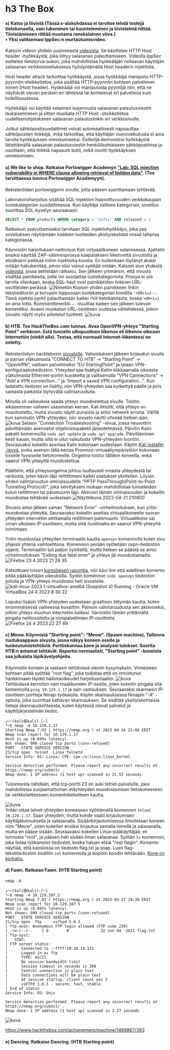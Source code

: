 # h3 The Box

#### x) Katso ja tiivistä (Tässä x-alakohdassa ei tarvitse tehdä testejä tietokoneella, vain lukeminen tai kuunteleminen ja tiivistelmä riittää. Tiivistämiseen riittää muutama ranskalainen viiva.)<br> • Yksi valitsemasi IppSec:n murtautumisvideo.

Katsoin videon yhdein uusimmasta [videoista](https://www.youtube.com/watch?v=KcYBV1L2w_s&ab_channel=IppSec). Se käsittelee HTTP Host header -hyökkäystä, joka liittyy salasanan palauttamiseen. Videolla IppSec esittelee tietoturva-aukon, joka mahdollistaa hyökkääjän nollaavan käyttäjän salasanan verkkosovelluksessa hyödyntämällä Host headerin injektiota.

Host header attack tarkoittaa hyökkäystä, jossa hyökkääjä manipuloi HTTP-pyynnön otsikkotietoa, joka sisältää HTTP-pyynnön kohteen palvelimen nimen (Host header). Hyökkääjä voi manipuloida pyyntöjä niin, että ne näyttävät olevan peräisin eri lähteistä tai kohtelevat eri palvelimia kuin todellisuudessa.

Hyökkääjä voi käyttää selaimen laajennusta salasanan palautusviestin laukaisemiseen ja sitten muokata HTTP Host -otsikkotietoa uudelleenohjatakseen salasanan palautuslinkin eri verkkosivulle.

Jotkut sähköpostisuodattimet voivat automaattisesti napsauttaa sähköpostien linkkejä, mikä tarkoittaa, että käyttäjän vuorovaikutusta ei aina tarvita hyökkäyksen onnistumiseksi. Esittelijä demonstroi hyökkäystä lähettämällä salasanan palautusviestin henkilökohtaiseen sähköpostiinsa ja osoittaen, että linkkiä napsautti botti, mikä osoitti hyökkäyksen onnistumisen.


#### a) We like to shop. Ratkaise Portswigger Academyn ["Lab: SQL injection vulnerability in WHERE clause allowing retrieval of hidden data"](https://portswigger.net/web-security/sql-injection/lab-retrieve-hidden-data). (Tee tarvittaessa tunnus Portswigger Academyyn).

Rekisteröiden portswiggerin sivulle, jotta pääsen suorittamaan tehtävää.

Laboratorioharjoitus sisältää SQL-injektion haavoittuvuuden verkkokaupan tuotekategorian suodattimessa. Kun käyttäjä valitsee kategorian, sovellus suorittaa SQL-kyselyn seuraavasti:  
```SQL
SELECT * FROM products WHERE category = 'Gifts' AND released = 1
```
Ratkaisun saavuttamiseksi tarvitaan SQL-injektiohyökkäys, joka saa sovelluksen näyttämään kaikkien tuotteiden yksityiskohdat missä tahansa kategoriassa.

Käynnistin harjoituksen nettivisun Kali-virtuaalikoneen selamisessa. Ajattelin ensiksi käyttää ZAP-välimiesproxya kaapatakseni liikennettä sivustolta ja etsiäkseni paikkaa mihin injektoika koodia. En kuitenkaan löytänyt aluksi mitään hakukenttää, johon olisi voinut syöttää mitään. Katsoin alun yhdestä [videosta](https://youtu.be/alTceRdSxS0), jossa selitetään ratkaisu. Sen jälkeen ymmärsin, että sivusto sisältää painikkeita, joilla voi suodattaa tuotekategorioita. Proxya ei siis tarvita ollenkaan, koska SQL-haut ovat painikkeiden linkkien URL-osoitteiden perässä. 
![Nimetön](https://user-images.githubusercontent.com/103586741/233626795-87c7676d-1661-4faf-9706-c824f426e6cb.png)
Kopioin yhden painikkeen linkin tekstieditoriin ja korvasin loppuosan tuotekategorian koodilla `'+OR+1=1--`. Tämä injektio pyrkii palauttamaan kaikki rivit tietokannasta, koska `+OR+1=1` on aina totta. Kommenttimerkki `--` muuttaa kaiken sen jälkeen tulevan komentiksi. Avasin muokatun URL-osoitteen uudessa välilehdessä, jolloin sivusto näytti myös piilotetut tuotteet. 
![kuva](https://user-images.githubusercontent.com/103586741/233627079-eb60aee1-e4c0-4802-9da2-94c6b860eab0.png)

#### b) HTB. Tee HackTheBox.com tunnus. Avaa OpenVPN-yhteys "Starting Point" verkkoon. Estä tunnelin ulkopuolinen liikenne eli liikenne oikeaan Internettiin (vinkit alla). Testaa, että normaali Internet-liikenteesi on estetty.

Rekisteröidyin hackteboxin [sivustolle](https://app.hackthebox.com/). Vahvistuksen jälkeen kirjaudun sivulle ja painan yläkulmasta "CONNECT TO HTB" -> "Starting Point" -> "OpenVPN", valitsen palvelimeksi "EU StartingPoint" ja lataan VPN-konfiguraatiotiedoston. Yhteyden saa lisättyä Kaliin klikkaamalla oikeasta yläkulmasta Ethernet-portin kuvaketta ja valitsemalla "VPN Cpnnections" -> "Add a VPN connection..." ja "Import a saved VPN configuration...". Kun ladatattu tiedosto on lisätty, niin VPN-yhteyden saa kytkettyä päälle ja pois samasta paikasta löytyvällä valintaruudulla. 

Minulla oli vaikeuksia saada yhteys muodostettua sivulle. Toistin aikasemman vaiheen useamman kerran. Kali ilmoitti, että yhteys on muodostettu, mutta sivusto näytti punaista ja antoi network erroria. Välillä kun sammutin VPN-yhteyden, niin sivusto näytti vihreää hetken ajan.
![kuva](https://user-images.githubusercontent.com/103586741/233685365-4871111c-8114-4d52-9d7d-c73c630382c1.png)
Selasin "Connection Troubleshooting" -sivua, jossa neuvottiin päivittämään asennetut ohjelmistopaketit järjestelmässä. Päivitin Kalin paketit komennoilla `sudo apt update` ja `sudo apt upgrade`. Päivittäminen kesti kauan, mutta sillä ei ollut vaikutusta VPN-yhteyden luontiin. Seuraavaksi kokeilin asentaa Kalin kokonaan uudestaan. Käytin [Kali installer -levyä](https://cdimage.kali.org/kali-2023.1/kali-linux-2023.1-installer-amd64.iso), jonka asensin tällä kertaa Proxmox-virtuaaliympäristöön kokonaan toiselle fyysiselle tietokoneelle. Ongelma toistui tälläkin koneella, enkä saanut VPN-yhteyttä muodostettua.

Päättelin, että yhteysongelma johtuu luultavasti omasta yhteydestä tai verkosta, joten kävin läpi reittittimeni kaikki asetukset yksitellen. Löysin yhden valintaruudun ominaisuudelle "PPTP PassThrough(Point-to-Point Tunneling Protocol)", joka selvitykseni mukaan mahdollistaa tunneleiden kulun reitittimen tai palomuurin läpi. Aktivoin tämän ominaisuuden ja kokeilin muodostaa tehtävää uudestaan.![Näyttökuva 2023-04-21 210800](https://user-images.githubusercontent.com/103586741/233799233-3c1d12c0-3651-4a7a-9e83-5106d6835139.png)

Sivusto antoi jälleen saman "Network Error" -virheilmoituksen, kun yritin muodostaa yhteyttä. Seuraavaksi kokeilin asettaa virtuaalikoneelle suoran yhteyden internetiin ohittamalla reitittimen palomuurin. Virtuaalikone sai oman ulkoisen IP-osoitteen, mutta siitä huolimatta en saanut VPN-yhteyttä toimimaan.

Yritin muodostaa yhteyden terminaalin kautta `openvpn` komennolla kuten sivu ohjeisti yhtenä vaihtoehtona. Komennon perään syötetään ovpn-tiedoston sijainti. Terminaaliin tuli paljon syöttettä, mutta hetken se päästä se antoi virheilmoituksen "Exiting due fatal error" ja yhteys jäi muodostamatta. 
![Firefox 23 4 2023 21 29 35](https://user-images.githubusercontent.com/103586741/234088212-9d88af71-b7e9-4084-be9f-5c76c6afe6e8.png)

Katsottuani toisen [kurssilaisen raporttia](https://github.com/aavetatu/pentesting-course/blob/main/h3.md), niin kävi ilmi että edellinen komento pitää pääkäyttäjän oikeuksilla. Syötin komennon `sudo openvpn` tiedoston polulla ja VPN-yhteys muodostui heti sivustolle.
![kali-linux-2023 1-virtualbox-amd64 (Snapshot 4)  Running  - Oracle VM VirtualBox 24 4 2023 8 30 22](https://user-images.githubusercontent.com/103586741/234088231-081e239d-9945-4722-8cb2-5bac246e1e21.png)

Lopuksi lisäsin VPN-yhteyden uudestaan graafisen liittymän kautta, kuten ensimmäisessä vaiheessa kuvailtiin. Painoin valintaruudusta sen aktiiviseksi, jolloin yhteys muuhun internetiin katkesi. Varmistin tämän yrittämällä pingata nettiosoitetta ja nimipalvelimien IP-osoitteita. 
![Firefox 24 4 2023 22 27 49](https://user-images.githubusercontent.com/103586741/234096794-8f1b0e4a-ed9f-4014-ad94-987412c520e2.png)



#### c) Meow. Käynnistä "Starting point": "Meow". (Spawn machine). Tallenna ruutukaappaus sivusta, jossa näkyy koneen osoite ja tunkeutumistehtäviä. Porttiskannaa kone ja analysoi tulokset. Suorita HTB:n antamat tehtävät. Raportoi normaalisti, "Starting point" -koneista saa julkaista läpikävelyohjeita.  
Käynnistin koneen ja vastasin tehtävissä oleviin kysymyksiin. Viimeiseen kohtaan pitää syöttää "root flag", joka todistaa että on onnistunut hankkimaan täydet hallintaoikeudet harjoitusmaaliin.
![kuva](https://user-images.githubusercontent.com/103586741/234665770-d8e83a6d-9274-4fd6-8aa0-f93f829d25f5.png)  
Tehtävässä kerrottiin vain maalikoneen IP-osoite, joten kokeilin pingata sitä komennolla `ping 10.129.1.17` ja sain vastauksen. Seuraavaksi skannasin IP-osoitteen portteja Nmap-työkalulla. Käytin skannauksessa Nmapin "-A" -optiota, joka suorittaa kattavan skannauksen. Se sisältää yksityiskohtaisia tietoja skannauskohteesta, kuten käytössä olevat palvelut ja käyttöjärjestelmän tiedot.
```
┌──(kali㉿kali)-[~]
└─$ nmap -A 10.129.1.17 
Starting Nmap 7.93 ( https://nmap.org ) at 2023-04-26 21:08 EEST
Nmap scan report for 10.129.1.17
Host is up (0.049s latency).
Not shown: 999 closed tcp ports (conn-refused)
PORT   STATE SERVICE VERSION
23/tcp open  telnet  Linux telnetd
Service Info: OS: Linux; CPE: cpe:/o:linux:linux_kernel

Service detection performed. Please report any incorrect results at https://nmap.org/submit/ .
Nmap done: 1 IP address (1 host up) scanned in 21.52 seconds
```
Tulosteesta nähdään, että tcp-portti 23 on auki telnet-palvelulle, joka mahdollistaa suojaamattoman etäyhteyden muodostamisen tietokoneeseen tai verkkolaitteeseen komentokehotteen kautta.

![kuva](https://user-images.githubusercontent.com/103586741/234666537-056133b7-276a-4d4d-9fbd-4ae3104ac00d.png)  
Yritän ottaa telnet-yhteyden koneeseen syöttämällä komennon `telnet 10.129.1.17`. Saan yhteyden, mutta kohde vaatii kirjautumisen käyttäjätunnuksella ja salasanalla. Sisäänkirjautumisessa ilmoitetaan koneen nimi "Meow", joten kokeilen ensiksi kirjautua samalla nimellä ja salasanalla, mutta en pääse sisään. Seuraavaksi kokeilen Linux-pääkäyttäjää, eli tunnusta "root", ja pääsen heti sisään ilman salasanaa. Syötän `ls` komennon, joka listaa työkansion tiedostot, koska haluan etsiä "root flagin". Komento näyttää, että kansiossa on tiedosto flag.txt ja snap. Luen flag-tekstitiedoston sisällön `cat` komennolla ja kopioin koodin tehtävään. [Kone on korkattu.](https://www.hackthebox.com/achievement/machine/1489867/394) 


#### d) Fawn. Ratkaise Fawn. (HTB Starting point)

`nmap -A`
```
┌──(kali㉿kali)-[~]
└─$ nmap -A 10.129.187.5
Starting Nmap 7.93 ( https://nmap.org ) at 2023-04-27 19:30 EEST
Nmap scan report for 10.129.187.5
Host is up (0.047s latency).
Not shown: 999 closed tcp ports (conn-refused)
PORT   STATE SERVICE VERSION
21/tcp open  ftp     vsftpd 3.0.3
| ftp-anon: Anonymous FTP login allowed (FTP code 230)
|_-rw-r--r--    1 0        0              32 Jun 04  2021 flag.txt
| ftp-syst: 
|   STAT: 
| FTP server status:
|      Connected to ::ffff:10.10.14.131
|      Logged in as ftp
|      TYPE: ASCII
|      No session bandwidth limit
|      Session timeout in seconds is 300
|      Control connection is plain text
|      Data connections will be plain text
|      At session startup, client count was 2
|      vsFTPd 3.0.3 - secure, fast, stable
|_End of status
Service Info: OS: Unix

Service detection performed. Please report any incorrect results at https://nmap.org/submit/ .
Nmap done: 1 IP address (1 host up) scanned in 2.27 seconds
```

![kuva](https://user-images.githubusercontent.com/103586741/234937891-3a54343d-8318-4507-87b2-e2ada40a6e19.png)

https://www.hackthebox.com/achievement/machine/1489867/393


#### e) Dancing. Ratkaise Dancing. (HTB Starting point)
